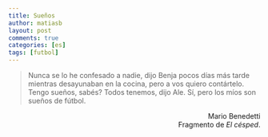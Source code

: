 ```yaml
---
title: Sueños
author: matiasb
layout: post
comments: true
categories: [es]
tags: [futbol]
---
```

> Nunca se lo he confesado a nadie, dijo Benja pocos días más tarde mientras desayunaban en la cocina, pero a vos quiero contártelo. Tengo sueños, sabés? Todos tenemos, dijo Ale. Sí, pero los míos son sueños de fútbol.

<p align="right">
  Mario Benedetti<br /> Fragmento de <em>El césped</em>.
</p>